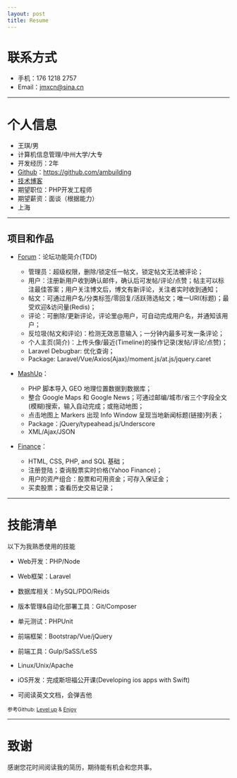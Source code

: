 ```yaml
---
layout: post
title: Resume
---
```


# 联系方式

- 手机：176 1218 2757
- Email：jmxcn@sina.cn

---

# 个人信息

 - 王琪/男
 - 计算机信息管理/中州大学/大专
 - 开发经历：2年
 - [Github](https://github.com/ambuilding)：https://github.com/ambuilding
 - [技术博客](https://ambuilding.github.io/zhaohuaxishi/)
 - 期望职位：PHP开发工程师
 - 期望薪资：面谈（根据能力）
 - 上海

---

## 项目和作品

 - [Forum](https://github.com/ambuilding/Forum)：论坛功能简介(TDD)
   - 管理员：超级权限，删除/锁定任一帖文，锁定帖文无法被评论；
   - 用户：注册新用户收到确认邮件，确认后可发帖/评论/点赞；帖主可以标注最佳答案；用户关注博文后，博文有新评论，关注者实时收到通知；
   - 帖文：可通过用户名/分类标签/零回复/活跃筛选帖文；唯一URI(标题)；最受欢迎&访问量(Redis)；
   - 评论：可删除/更新评论，评论里@用户，可自动完成用户名，并通知该用户；
   - 反垃圾(帖文和评论)：检测无效恶意输入；一分钟内最多可发一条评论；
   - 个人主页(简介)：上传头像/最近(Timeline)的操作记录(发帖/评论/点赞)；
   - Laravel Debugbar: 优化查询；
   - Package: Laravel/Vue/Axios(Ajax)/moment.js/at.js/jquery.caret

 - [MashUp](https://github.com/ambuilding/Mashup)：
   - PHP 脚本导入 GEO 地理位置数据到数据库；
   - 整合 Google Maps 和 Google News；可通过邮编/城市/省三个字段全文(模糊)搜索，输入自动完成；或拖动地图；
   - 点击地图上 Markers 出现 Info Window 呈现当地新闻标题(链接)列表；
   - Package：jQuery/typeahead.js/Underscore
   - XML/Ajax/JSON

 - [Finance](https://github.com/ambuilding/CS50-Finance)：
   - HTML, CSS, PHP, and SQL 基础；
   - 注册登陆；查询股票实时价格(Yahoo Finance)；
   - 用户的资产组合：股票和可用资金；可存入保证金；
   - 买卖股票；查看历史交易记录；

---

# 技能清单

以下为我熟悉使用的技能

- Web开发：PHP/Node
- Web框架：Laravel
- 数据库相关：MySQL/PDO/Reids
- 版本管理&自动化部署工具：Git/Composer
- 单元测试：PHPUnit

- 前端框架：Bootstrap/Vue/jQuery
- 前端工具：Gulp/SaSS/LeSS
- Linux/Unix/Apache
- iOS开发：完成斯坦福公开课(Developing ios apps with Swift)
- 可阅读英文文档，会弹吉他

<small>参考Github: [Level up](https://github.com/ambuilding/LevelUp) & [Enjoy](https://github.com/ambuilding/Enjoy)</small>

---

# 致谢

感谢您花时间阅读我的简历，期待能有机会和您共事。
